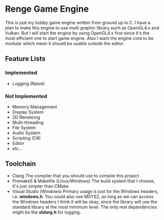# Renge Game Engine
This is just my hobby game engine written from ground up in C. I have a plan to make this
engine to use multi graphic library such as OpenGL4.x and Vulkan. But I will start the engine 
by using OpenGL4.x first since it's the most efficient one to start game engine. Also I want
the engine core to be modular which mean it should be usable outside the editor.

## Feature Lists
### Implemented
- Logging (Naive)

### Not Implemented
- Memory Management
- Display System
- 2D Rendering
- Multi-threading
- File System
- Audio System
- Scripting (C#)
- Editor
- etc...

## Toolchain
- Clang
The compiler that you should use to compile this project
- Premake5 & Makefile (Linux/Windows)
The build system that I choose, It's just simpler than CMake.
- Visual Studio (Windows)
Primary usage is just for the Windows headers, i.e. **windows.h**. You could also use MSYS2, as long 
as we can access the Windows headers I think it will be okay, since the library will use the standard
library at the most minimum level. The only real dependencies might be the **stdarg.h** for logging.

